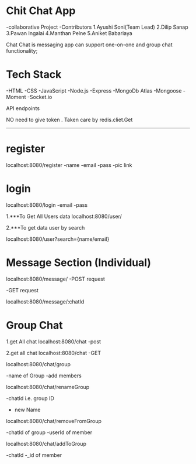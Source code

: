 # Chit Chat App
   -collaborative Project
   -Contributors
   1.Ayushi Soni(Team Lead)
   2.Dilip Sanap
   3.Pawan Ingalai
   4.Manthan Pelne
   5.Aniket Babariaya

   Chat Chat is messaging app can support one-on-one and group chat functionality;

# Tech Stack
-HTML
-CSS
-JavaScript
-Node.js
-Express
-MongoDb Atlas
-Mongoose
-Moment
-Socket.io




API endpoints
<!-- To start the server "npm start "-->
NO need to give token . Taken care by redis.cliet.Get
***
# register
localhost:8080/register
-name
-email
-pass
-pic link
# login
localhost:8080/login
-email
-pass

1.***To Get All Users data
localhost:8080/user/

2.***To get data user by search

localhost:8080/user?search={name/email}

# Message Section (Individual)
<!-- Message Route -->

<!-- 1.Sending a Message Route -->
localhost:8080/message/
-POST request


<!-- 2.To get all chat in that room -->
-GET request

localhost:8080/message/:chatId


# Group Chat
<!--Access The Chat  -->

1.get All chat
localhost:8080/chat
-post

2.get all chat
localhost:8080/chat
-GET

<!-- 3.Create A group Chat -->
localhost:8080/chat/group
<!-- Need to provide -->
-name of Group
-add members

<!-- 4.Rename The Group -->
localhost:8080/chat/renameGroup
<!-- Need to provide -->
-chatId i.e. group ID
- new Name

<!-- 5.remove Member from Group -->
localhost:8080/chat/removeFromGroup
<!-- Need to provide -->
-chatId of group
-userId of member

<!-- 6.add Member from Group -->
localhost:8080/chat/addToGroup
<!-- Need to provide -->
-chatId
-_id of member

